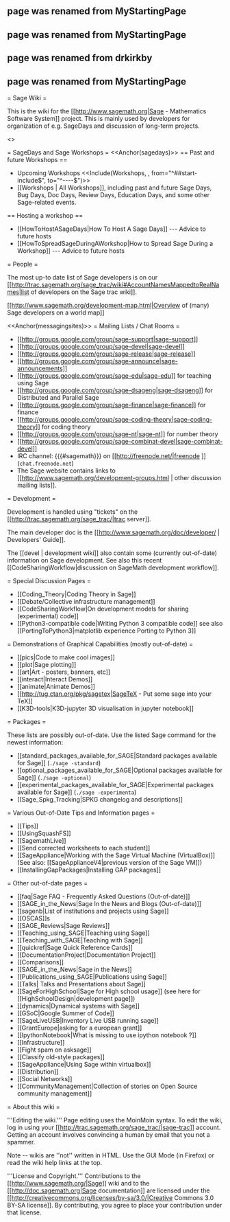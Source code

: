 ## page was renamed from MyStartingPage
## page was renamed from MyStartingPage
## page was renamed from drkirkby
## page was renamed from MyStartingPage

= Sage Wiki =

This is the wiki for the [[http://www.sagemath.org|Sage - Mathematics Software System]] project. This is mainly used by developers for organization of e.g. SageDays and discussion of long-term projects.

<<TableOfContents>>

= SageDays and Sage Workshops =
<<Anchor(sagedays)>>
== Past and future Workshops ==
 * Upcoming Workshops
 <<Include(Workshops, , from="^##start-include$", to="^----$")>>
 * [[Workshops | All Workshops]], including past and future Sage Days, Bug Days, Doc Days, Review Days, Education Days, and some other Sage-related events.


== Hosting a workshop ==
 * [[HowToHostASageDays|How To Host A Sage Days]] --- Advice to future hosts
 * [[HowToSpreadSageDuringAWorkshop|How to Spread Sage During a Workshop]] --- Advice to future hosts



= People =

The most up-to date list of Sage developers is on our [[http://trac.sagemath.org/sage_trac/wiki#AccountNamesMappedtoRealNames|list of developers on the Sage trac wiki]].

[[http://www.sagemath.org/development-map.html|Overview of (many) Sage developers on a world map]]


<<Anchor(messagingsites)>>
= Mailing Lists / Chat Rooms =

 * [[http://groups.google.com/group/sage-support|sage-support]]
 * [[http://groups.google.com/group/sage-devel|sage-devel]]
 * [[http://groups.google.com/group/sage-release|sage-release]]
 * [[http://groups.google.com/group/sage-announce|sage-announcements]]
 * [[http://groups.google.com/group/sage-edu|sage-edu]] for teaching using Sage
 * [[http://groups.google.com/group/sage-dsageng|sage-dsageng]] for Distributed and Parallel Sage
 * [[http://groups.google.com/group/sage-finance|sage-finance]] for finance
 * [[http://groups.google.com/group/sage-coding-theory|sage-coding-theory]] for coding theory
 * [[http://groups.google.com/group/sage-nt|sage-nt]] for number theory
 * [[http://groups.google.com/group/sage-combinat-devel|sage-combinat-devel]]
 * IRC channel: {{{#sagemath}}} on [[http://freenode.net/|freenode ]] (`chat.freenode.net`)
 * The Sage website contains links to [[http://www.sagemath.org/development-groups.html | other discussion mailing lists]].


= Development =

Development is handled using "tickets" on the [[http://trac.sagemath.org/sage_trac/|trac server]].

The main developer doc is the [[http://www.sagemath.org/doc/developer/ | Developers' Guide]].

The [[devel | development wiki]] also contain some (currently out-of-date) information on Sage development. See also this recent [[CodeSharingWorkflow|discussion on SageMath development workflow]].


= Special Discussion Pages =

 * [[Coding_Theory|Coding Theory in Sage]]
 * [[Debate/Collective infrastructure management]]
 * [[CodeSharingWorkflow|On development models for sharing (experimental) code]]
 * [[Python3-compatible code|Writing Python 3 compatible code]] see also [[PortingToPython3|matplotlib experience Porting to Python 3]]

= Demonstrations of Graphical Capabilities (mostly out-of-date) =

 * [[pics|Code to make cool images]]
 * [[plot|Sage plotting]]
 * [[art|Art - posters, banners, etc]]
 * [[interact|Interact Demos]]
 * [[animate|Animate Demos]]
 * [[http://tug.ctan.org/pkg/sagetex|SageTeX - Put some sage into your TeX]]
 * [[K3D-tools|K3D-jupyter 3D visualisation in jupyter notebook]]

= Packages =

These lists are possibly out-of-date. Use the listed Sage command for the newest information:

 * [[standard_packages_available_for_SAGE|Standard packages available for Sage]] (`./sage -standard`)
 * [[optional_packages_available_for_SAGE|Optional packages available for Sage]] (`./sage -optional`)
 * [[experimental_packages_available_for_SAGE|Experimental packages available for Sage]] (`./sage -experimenta`)
 * [[Sage_Spkg_Tracking|SPKG changelog and descriptions]]


= Various Out-of-Date Tips and Information pages =

 * [[Tips]]
 * [[UsingSquashFS]]
 * [[SagemathLive]]
 * [[Send corrected worksheets to each student]]
 * [[SageAppliance|Working with the Sage Virtual Machine (VirtualBox)]] (See also: [[SageApplianceV4|previous version of the Sage VM]])
 * [[InstallingGapPackages|Installing GAP packages]]


= Other out-of-date pages =
 * [[faq|Sage FAQ - Frequently Asked Questions (Out-of-date)]]
 * [[SAGE_in_the_News|Sage In the News and Blogs (Out-of-date)]]
 * [[sagenb|List of institutions and projects using Sage]]
 * [[OSCAS]]s
 * [[SAGE_Reviews|Sage Reviews]]
 * [[Teaching_using_SAGE|Teaching using Sage]]
 * [[Teaching_with_SAGE|Teaching with Sage]]
 * [[quickref|Sage Quick Reference Cards]]
 * [[DocumentationProject|Documentation Project]]
 * [[Comparisons]]
 * [[SAGE_in_the_News|Sage in the News]]
 * [[Publications_using_SAGE|Publications using Sage]]
 * [[Talks| Talks and Presentations about Sage]]
 * [[SageForHighSchool|Sage for High school usage]] (see here for [[HighSchoolDesign|development page]])
 * [[dynamics|Dynamical systems with Sage]]
 * [[GSoC|Google Summer of Code]]
 * [[SageLiveUSB|Inventory Live USB running sage]]
 * [[GrantEurope|asking for a european grant]]
 * [[IpythonNotebook|What is missing to use ipython notebook ?]]
 * [[Infrastructure]]
 * [[Fight spam on asksage]]
 * [[Classify old-style packages]]
 * [[SageAppliance|Using Sage within virtualbox]]
 * [[Distribution]]
 * [[Social Networks]]
 * [[CommunityManagement|Collection of stories on Open Source community management]]


= About this wiki =

'''Editing the wiki.''' Page editing uses the MoinMoin syntax. To edit the wiki, log in using your [[http://trac.sagemath.org/sage_trac/|sage-trac]] account. Getting an account involves convincing a human by email that you not a spammer.

Note -- wikis are ''not'' written in HTML.  Use the GUI Mode (in Firefox) or read the wiki help links at the top.

'''License and Copyright.''' Contributions to the [[http://www.sagemath.org/|Sage]] wiki and to the [[http://doc.sagemath.org|Sage documentation]] are licensed under the [[http://creativecommons.org/licenses/by-sa/3.0/|Creative Commons 3.0 BY-SA license]]. By contributing, you agree to place your contribution under that license.
